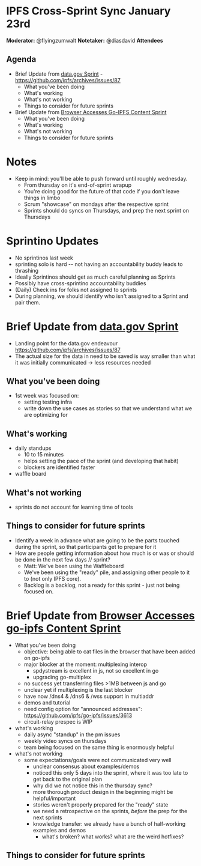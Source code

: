 IPFS Cross-Sprint Sync January 23rd
===

**Moderator:** @flyingzumwalt
**Notetaker:** @diasdavid
**Attendees** 

## Agenda

* Brief Update from [data.gov Sprint](https://github.com/ipfs/pm/issues/342) - https://github.com/ipfs/archives/issues/87
    * What you've been doing
    * What's working
    * What's not working
    * Things to consider for future sprints
* Brief Update from [Browser Accesses Go-IPFS Content Sprint](https://github.com/ipfs/pm/issues/310)
    * What you've been doing
    * What's working
    * What's not working
    * Things to consider for future sprints

# Notes

- Keep in mind: you'll be able to push forward until roughly wednesday.
    - From thursday on it's end-of-sprint wrapup
    - You're doing good for the future of that code if you don't leave things in limbo
    - Scrum "showcase" on mondays after the respective sprint
    - Sprints should do syncs on Thursdays, and prep the next sprint on Thursdays 

# Sprintino Updates
- No sprintinos last week
- sprinting solo is hard -- not having an accountability buddy leads to thrashing
- Ideally Sprintinos should get as much careful planning as Sprints
- Possibly have cross-sprintino accountability buddies
- (Daily) Check ins for folks not assigned to sprints 
- During planning, we should identify who isn't assigned to a Sprint and pair them.

# Brief Update from [data.gov Sprint](https://github.com/ipfs/pm/issues/342)

- Landing point for the data.gov endeavour https://github.com/ipfs/archives/issues/87
- The actual size for the data in need to be saved is way smaller than what it was initially communicated -> less resources needed

## What you've been doing

- 1st week was focused on:
  - setting testing infra
  - write down the use cases as stories so that we understand what we are optimizing for

## What's working

- daily standups
  - 10 to 15 minutes
  - helps setting the pace of the sprint (and developing that habit)
  - blockers are identified faster
- waffle board

## What's not working

- sprints do not account for learning time of tools

## Things to consider for future sprints

- Identify a week in advance what are going to be the parts touched during the sprint, so that participants get to prepare for it
- How are people getting information about how much is or was or should be done in the next few days // sprint? 
    - Matt: We've been using the Waffleboard
    - We've been using the "ready" pile, and assigning other people to it to (not only IPFS core). 
    - Backlog is a backlog, not a ready for this sprint - just not being focused on.


# Brief Update from [Browser Accesses go-ipfs Content Sprint](https://github.com/ipfs/pm/issues/310)
- What you've been doing
    - objective: being able to cat files in the browser that have been added on go-ipfs
    - major blocker at the moment: multiplexing interop
        - spdystream is excellent in js, not so excellent in go
        - upgrading go-multiplex
    - no success yet transferring files >1MB between js and go
    - unclear yet if multiplexing is the last blocker
    - have now /dns4 & /dns6 & /wss support in multiaddr
    - demos and tutorial
    - need config option for "announced addresses": https://github.com/ipfs/go-ipfs/issues/3613
    - circuit-relay prespec is WIP
- what's working
    - daily async "standup" in the pm issues
    - weekly video syncs on thursdays
    - team being focused on the same thing is enormously helpful
- what's not working
    - some expectations/goals were not communicated very well
        - unclear consensus about examples/demos
        - noticed this only 5 days into the sprint, where it was too late to get back to the original plan
        - why did we not notice this in the thursday sync?
        - more thorough product design in the beginning might be helpful/important
        - stories weren't properly prepared for the "ready" state
        - we need a retrospective on the sprints, *before* the prep for the next sprints
        - knowledge transfer: we already have a bunch of half-working examples and demos
            - what's broken? what works? what are the weird hotfixes?

## Things to consider for future sprints
